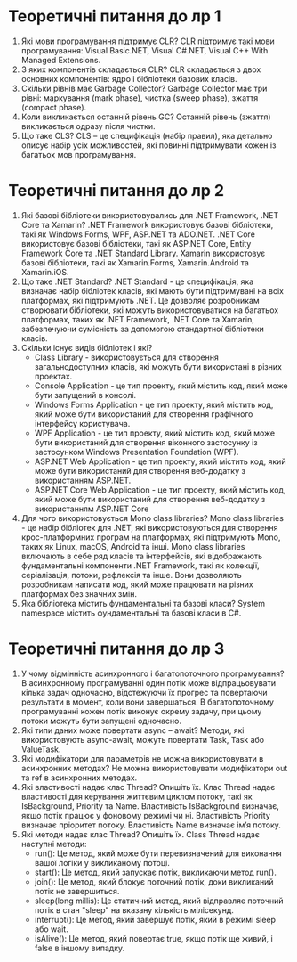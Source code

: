 # Теоретичні питання до лр 1 

1.	Які мови програмування підтримує CLR?
CLR підтримує такі мови програмування: Visual Basic.NET, Visual C#.NET, Visual C++ With Managed Extensions. 
2.	З яких компонентів складається CLR? 
CLR складається з двох основних компонентів: ядро і бібліотеки базових класів.
3.	Скільки рівнів має Garbage Collector? 
Garbage Collector має три рівні: маркування (mark phase), чистка (sweep phase), зжаття (compact phase). 
4.	Коли викликається останній рівень GC? 
Останній рівень (зжаття) викликається одразу після чистки. 
5.	Що таке CLS? 
CLS – це специфікація (набір правил), яка детально описує набір усіх можливостей, які повинні підтримувати кожен із багатьох мов програмування.

# Теоретичні питання до лр 2
1.  Які базові бібліотеки використовувались для .NET Framework, .NET Core та Xamarin?
.NET Framework використовує базові бібліотеки, такі як Windows Forms, WPF, ASP.NET та ADO.NET.
.NET Core використовує базові бібліотеки, такі як ASP.NET Core, Entity Framework Core та .NET Standard Library.
Xamarin використовує базові бібліотеки, такі як Xamarin.Forms, Xamarin.Android та Xamarin.iOS.
2.  Що таке .NET Standard?
.NET Standard - це специфікація, яка визначає набір бібліотек класів, які мають бути підтримувані на всіх платформах, які підтримують .NET. Це дозволяє розробникам створювати бібліотеки, які можуть використовуватися на багатьох платформах, таких як .NET Framework, .NET Core та Xamarin, забезпечуючи сумісність за допомогою стандартної бібліотеки класів.
3.  Скільки існує видів бібліотек і які?
	- Class Library - використовується для створення загальнодоступних класів, які можуть бути використані в різних проектах.
	- Console Application - це тип проекту, який містить код, який може бути запущений в консолі.
	- Windows Forms Application - це тип проекту, який містить код, який може бути використаний для створення графічного інтерфейсу користувача.
	- WPF Application - це тип проекту, який містить код, який може бути використаний для створення віконного застосунку із застосунком Windows Presentation Foundation (WPF).
	- ASP.NET Web Application - це тип проекту, який містить код, який може бути використаний для створення веб-додатку з використанням ASP.NET.
	- ASP.NET Core Web Application - це тип проекту, який містить код, який може бути використаний для створення веб-додатку з використанням ASP.NET Core
4.  Для чого використовується Mono class libraries?
Mono class libraries - це набір бібліотек для .NET, які використовуються для створення крос-платформних програм на платформах, які підтримують Mono, таких як Linux, macOS, Android та інші. Mono class libraries включають в себе ряд класів та інтерфейсів, які відображають фундаментальні компоненти .NET Framework, такі як колекції, серіалізація, потоки, рефлексія та інше. Вони дозволяють розробникам написати код, який може працювати на різних платформах без значних змін.
5.  Яка бібліотека містить фундаментальні та базові класи?
System namespace містить фундаментальні та базові класи в C#.

# Теоретичні питання до лр 3
1.	У чому відмінність асинхронного і багатопоточного програмування?
В асинхронному програмуванні один потік може відпрацьовувати кілька задач одночасно, відстежуючи їх прогрес та повертаючи результати в момент, коли вони завершаться. В багатопоточному програмуванні кожен потік виконує окрему задачу, при цьому потоки можуть бути запущені одночасно.
2.	Які типи даних може повертати async – await?
Методи, які використовують async-await, можуть повертати Task, Task<TResult> або ValueTask<TResult>.
3.	Які модифікатори для параметрів не можна використовувати  в асинхронних методах?
Не можна використовувати модифікатори out та ref в асинхронних методах.
4.	Які властивості надає клас Thread? Опишіть їх.
Клас Thread надає властивості для керування життєвим циклом потоку, такі як IsBackground, Priority та Name. Властивість IsBackground визначає, якщо потік працює у фоновому режимі чи ні. Властивість Priority визначає пріоритет потоку. Властивість Name визначає ім’я потоку.
5.	Які методи надає клас Thread? Опишіть їх.
Class Thread надає наступні методи:
	- run(): Це метод, який може бути перевизначений для виконання вашої логіки у викликаному потоці.
	- start(): Це метод, який запускає потік, викликаючи метод run().
	- join(): Це метод, який блокує поточний потік, доки викликаний потік не завершиться.
	- sleep(long millis): Це статичний метод, який відправляє поточний потік в стан "sleep" на вказану кількість мілісекунд.
	- interrupt(): Це метод, який завершує потік, який в режимі sleep або wait.
	- isAlive(): Це метод, який повертає true, якщо потік ще живий, і false в іншому випадку.